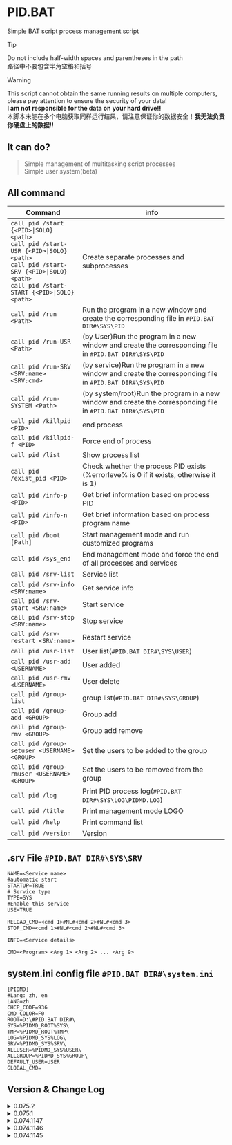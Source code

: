 # PID.BAT
Simple BAT script process management script 


> [!TIP]
> Do not include half-width spaces and parentheses in the path  
> 路径中不要包含半角空格和括号  

> [!WARNING]
> This script cannot obtain the same running results on multiple computers, please pay attention to ensure the security of your data!  
> **I am not responsible for the data on your hard drive!!**  
> 本脚本未能在多个电脑获取同样运行结果，请注意保证你的数据安全！**我无法负责你硬盘上的数据!!**

## It can do?
> Simple management of multitasking script processes  
> Simple user system(beta) 

## All command
| Command | info |
| -------------- | ------------------------ |
| `call pid /start {<PID>\|SOLO} <path>` <br> `call pid /start-USR {<PID>\|SOLO} <path>` <br> `call pid /start-SRV {<PID>\|SOLO} <path>` <br> `call pid /start-START {<PID>\|SOLO} <path>` | Create separate processes and subprocesses |  
| `call pid /run <Path> ` | Run the program in a new window and create the corresponding file in `#PID.BAT DIR#\SYS\PID` |  
| `call pid /run-USR <Path>` | (by User)Run the program in a new window and create the corresponding file in `#PID.BAT DIR#\SYS\PID` |  
| `call pid /run-SRV <SRV:name> <SRV:cmd>` | (by service)Run the program in a new window and create the corresponding file in `#PID.BAT DIR#\SYS\PID` |  
| `call pid /run-SYSTEM <Path>` | (by system/root)Run the program in a new window and create the corresponding file in `#PID.BAT DIR#\SYS\PID` |  
| `call pid /killpid <PID>` | end process |
| `call pid /killpid-f <PID>` | Force end of process |
| `call pid /list` | Show process list |
| `call pid /exist_pid <PID>` | Check whether the process PID exists (%errorleve% is 0 if it exists, otherwise it is 1) |
| `call pid /info-p <PID>` | Get brief information based on process PID |
| `call pid /info-n <PID>` | Get brief information based on process program name |
| `call pid /boot [Path]` | Start management mode and run customized programs |
| `call pid /sys_end` | End management mode and force the end of all processes and services |
| `call pid /srv-list` | Service list |
| `call pid /srv-info <SRV:name>` | Get service info |
| `call pid /srv-start <SRV:name>` | Start service |
| `call pid /srv-stop <SRV:name>` | Stop service |
| `call pid /srv-restart <SRV:name>` | Restart service |
| `call pid /usr-list` | User list(`#PID.BAT DIR#\SYS\USER`) |
| `call pid /usr-add <USERNAME>` | User added |
| `call pid /usr-rmv <USERNAME>` | User delete |
| `call pid /group-list` | group list(`#PID.BAT DIR#\SYS\GROUP`) |
| `call pid /group-add <GROUP>` | Group add |
| `call pid /group-rmv <GROUP>` | Group add remove |
| `call pid /group-setuser <USERNAME> <GROUP>` | Set the users to be added to the group |
| `call pid /group-rmuser <USERNAME> <GROUP>` | Set the users to be removed from the group |
| `call pid /log` | Print PID process log(`#PID.BAT DIR#\SYS\LOG\PIDMD.LOG`)
| `call pid /title` | Print management mode LOGO |
| `call pid /help` | Print command list |
| `call pid /version` | Version |

## .srv File `#PID.BAT DIR#\SYS\SRV`
```
NAME=<Service name>
#automatic start
STARTUP=TRUE
# Service type
TYPE=SYS
#Enable this service
USE=TRUE

RELOAD_CMD=<cmd 1>#NL#<cmd 2>#NL#<cmd 3>
STOP_CMD=<cmd 1>#NL#<cmd 2>#NL#<cmd 3>

INFO=<Service details>

CMD=<Program> <Arg 1> <Arg 2> ... <Arg 9>
```

## system.ini config file `#PID.BAT DIR#\system.ini`
```
[PIDMD]
#Lang: zh, en
LANG=zh
CHCP_CODE=936
CMD_COLOR=F0
ROOT=D:\#PID.BAT DIR#\
SYS=%PIDMD_ROOT%SYS\
TMP=%PIDMD_ROOT%TMP\
LOG=%PIDMD_SYS%LOG\
SRV=%PIDMD_SYS%SRV\
ALLUSER=%PIDMD_SYS%USER\
ALLGROUP=%PIDMD_SYS%GROUP\
DEFAULT_USER=USER
GLOBAL_CMD=
```

##  Version & Change Log
<details>
  <summary>0.075.2</summary>
  
  > Fixed the problem that closing the parent process and the child process will not end <br>
  > Fixed `/start-srv` ending immediately after running <br>
  > Other BUG fixes 
</details>

<details>
  <summary>0.075.1</summary>
  
  > Subprocess support <br>
  > Add setting entry `PIDMD_DISABLE_RUN` (default value **FALSE**) <br>
  > Other BUG fixes 
</details>

<details>
  <summary>0.074.1147</summary>
  
  > Fixed the problem that the **xxx.SRV** file in the `%PIDMD_ROOT%\SYS\SRVRUN\` directory would not be deleted after the SRV specified process.<br>
  > Other BUG fixes
</details>

<details>
  <summary>0.074.1146</summary>
  
  > BUG fixes<br>
  > `%PIDMD_DEFAULT_USER%` set `SYSTEM`
</details>

<details>
  <summary>0.074.1145</summary>
  
  > Added simple users, groups, permissions<br>
  > PID can be executed in any directory<br>
  > `PIDMD_ROOT` can be set arbitrarily<br>
  > Other BUG fixes
</details>

